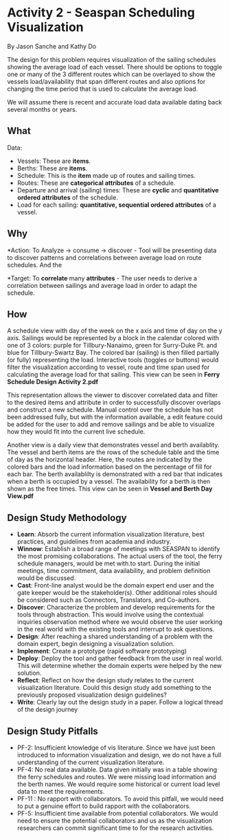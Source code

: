 Activity 2 - Seaspan Scheduling Visualization
=============================================

By Jason Sanche and Kathy Do

The design for this problem requires visualization of the sailing schedules showing the average load of each vessel. There should be options to toggle one or many of the 3 different routes which can be overlayed to show the vessels load/availability that span different routes and also options for changing the time period that is used to calculate the average load. 

We will assume there is recent and accurate load data available dating back several months or years.

## What

Data:

* Vessels: These are **items**.
* Berths: These are **items**.
* Schedule: This is the **item** made up of routes and sailing times.
* Routes: These are **categorical attributes** of a schedule.
* Departure and arrival (sailing) times: These are **cyclic** and **quantitative ordered attributes** of the schedule.
* Load for each sailing: **quantitative, sequential ordered attributes** of a vessel.

## Why

*Action: 
To Analyze -> consume -> discover
    - Tool will be presenting data to discover patterns and correlations between average load on route schedules. And the  

*Target:
To **correlate** many **attributes**
    - The user needs to derive a correlation between sailings and average load in order to adapt the schedule.
    
## How

A schedule view with day of the week on the x axis and time of day on the y axis. Sailings would be represented by a block in the calendar colored with one of 3 colors: purple for Tillbury-Nanaimo, green for Surry-Duke Pt. and blue for Tillbury-Swartz Bay. The colored bar (sailing) is then filled partially (or fully) representing the load. Interactive tools (toggles or buttons) would filter the visualization according to vessel, route and time span used for calculating the average load for that sailing. This view can be seen in **Ferry Schedule Design Activity 2.pdf**

This representation allows the viewer to discover correlated data and filter to the desired items and attribute in order to successfully discover overlaps and construct a new schedule. Manual control over the schedule has not been addressed fully, but with the information available, a edit feature could be added for the user to add and remove sailings and be able to visualize how they would fit into the current live schedule. 

Another view is a daily view that demonstrates vessel and berth availablity. The vessel and berth items are the rows of the schedule table and the time of day as the horizontal header. Here, the routes are indicated by the colored bars and the load information based on the percentage of fill for each bar. The berth availablilty is demonstrated with a red bar that indicates when a berth is occupied by a vessel. The availability for a berth is then shown as the free times. This view can be seen in **Vessel and Berth Day View.pdf**

## Design Study Methodology
* **Learn**:
Absorb the current information visualization literature, best practices, and guidelines from academia and industry.
* **Winnow**:
Establish a broad range of meetings with SEASPAN to identify the most promising collaborations. The actual users of the tool, the ferry schedule managers, would be met with.to start. During the initial meetings, time commitment, data availability, and problem definition would be discussed.
* **Cast**: 
Front-line analyst would be the domain expert end user and the gate keeper would be the stakeholder(s). Other additional roles should be considered such as Connectors, Translators, and Co-authors.
* **Discover**:
Characterize the problem and develop requirements for the tools through abstraction. This would involve using the contextual inquiries observation method where we would observe the user working in the real world with the existing tools and interrupt to ask questions.
* **Design**:
After reaching a shared understanding of a problem with the domain expert, begin designing a visualization solution.
* **Implement**:
Create a prototype (rapid software prototyping)
* **Deploy**:
Deploy the tool and gather feedback from the user in real world. This will determine whether the domain experts were helped by the new solution.
* **Reflect**:
Reflect on how the design study relates to the current visualization literature. Could this design study add something to the previously proposed visualization design guidelines?
* **Write**:
Clearly lay out the design study in a paper. Follow a logical thread of the design journey

## Design Study Pitfalls
* PF-2: Insufficient knowledge of vis literature. 
Since we have just been introduced to information visualization and design, we do not have a full understanding of the current visualization literature.
* PF-4: No real data available.
 Data given initially was in a table showing the ferry schedules and routes. We were missing load information and the berth names. We would require some historical or current load level data to meet the requirements. 
* PF-11 : No rapport with collaborators.
 To avoid this pitfall, we would need to put a genuine effort to build rapport with the collaborators.
* PF-5: Insufficient time available from potential collaborators.
 We would need to ensure the potential collaborators and us as the visualization researchers can commit significant time to for the research activities.
